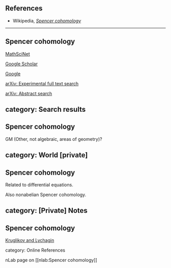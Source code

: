 

## References

* Wikipedia, _[Spencer cohomology](http://en.wikipedia.org/wiki/Spencer_cohomology)_


---
## Spencer cohomology

[MathSciNet](http://www.ams.org/mathscinet/search/publications.html?pg4=AUCN&s4=&co4=AND&pg5=TI&s5=&co5=AND&pg6=PC&s6=&co6=AND&pg7=ALLF&s7=%22Spencer+cohomology%22&co7=AND&Submit=Search&dr=all&yrop=eq&arg3=&yearRangeFirst=&yearRangeSecond=&pg8=ET&s8=All)

[Google Scholar](http://scholar.google.co.uk/scholar?q=%22Spencer+cohomology%22&hl=en&lr=&btnG=Search)

[Google](http://www.google.com/search?hl=en&q=%22Spencer+cohomology%22&btnG=Search)

[arXiv: Experimental full text search](http://search.arxiv.org:8081/?query=%22Spencer+cohomology%22&in=)

[arXiv: Abstract search](http://front.math.ucdavis.edu/search?a=&t=&q=%22Spencer+cohomology%22&c=&n=25&s=Abstracts)

category: Search results
---
## Spencer cohomology

GM (Other, not algebraic, areas of geometry)?

category: World [private]
---
## Spencer cohomology

Related to differential equations.

Also nonabelian Spencer cohomology.

category: [Private] Notes
---
## Spencer cohomology

[Kruglikov and Lychagin](http://inc.web.ihes.fr/prepub/PREPRINTS/2007/M/M-07-04.pdf)

category: Online References

nLab page on [[nlab:Spencer cohomology]]
